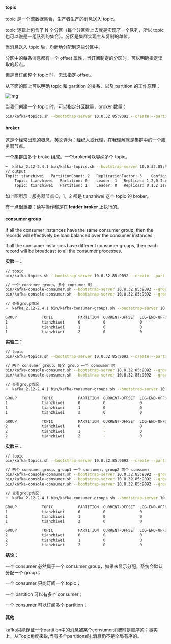 #### topic

topic 是一个流数据集合，生产者生产的消息送入 topic。

topic 逻辑上包含了 N 个分区（每个分区看上去就是实现了一个队列，所以 topic 也可以说是一组队列的集合）。分区是集群实现主从复制的单位。

当消息送入 topic 后，均衡地分配到这些分区中。

分区中的每条消息都有一个 offset 属性，当订阅制定的分区时，可以明确指定读取的起点。

但是当订阅整个 topic 时，无法指定 offset。

从下面的图上可以明确 topic 和 partition 的关系，以及 partition 的工作原理：

![img](/Users/tianzhiwei/Code/kafka/learn-kafka/images/log_anatomy.png)

当我们创建一个 topic 时，可以指定分区数量，broker 数量：

```bash
bin/kafka-topics.sh --bootstrap-server 10.0.32.85:9092 --create --partitions 2 --replication-factor 3 --topic tianzhiwei
```

#### broker

这是个经常出现的概念，英文译为：经纪人或代理，在我理解就是集群中的一个服务器节点。

一个集群由多个 broke 组成。一个broker可以容纳多个 topic。

```bash
➜  kafka_2.12-2.4.1 bin/kafka-topics.sh --bootstrap-server 10.0.32.85:9092 --describe --topic tianzhiwei
// output
Topic: tianzhiwei	PartitionCount: 2	ReplicationFactor: 3	Configs: segment.bytes=1073741824
	Topic: tianzhiwei	Partition: 0	Leader: 1	Replicas: 1,2,0	Isr: 1,2,0
	Topic: tianzhiwei	Partition: 1	Leader: 0	Replicas: 0,1,2	Isr: 0,1,2
```

如上图所示：服务器节点 0，1，2 都是 tianzhiwei 这个 topic 的 broker。

有一点很重要：读写操作都是在 **leader broker** 上执行的。

#### consumer group

If all the consumer instances have the same consumer group, then the records will effectively be load balanced over the consumer instances.

If all the consumer instances have different consumer groups, then each record will be broadcast to all the consumer processes.

**实验一：**

```bash
// topic
bin/kafka-topics.sh --bootstrap-server 10.0.32.85:9092 --create --partitions 3 --replication-factor 3 --topic tianzhiwei

// 一个 consumer group，多个 consumer 时
bin/kafka-console-consumer.sh --bootstrap-server 10.0.32.85:9092 --group 1 --topic tianzhiwei
bin/kafka-console-consumer.sh --bootstrap-server 10.0.32.85:9092 --group 1 --topic tianzhiwei

// 查看group情况
➜  kafka_2.12-2.4.1 bin/kafka-consumer-groups.sh --bootstrap-server 10.0.32.85:9092 --describe --all-groups

GROUP           TOPIC           PARTITION  CURRENT-OFFSET  LOG-END-OFFSET  LAG             CONSUMER-ID                                       HOST            CLIENT-ID
1               tianzhiwei      0          0               0               0               consumer-1-1-5c997847-8c95-468e-88ee-ebdaaf3e0696 /172.31.254.184 consumer-1-1
1               tianzhiwei      1          0               0               0               consumer-1-1-5c997847-8c95-468e-88ee-ebdaaf3e0696 /172.31.254.184 consumer-1-1
1               tianzhiwei      2          0               0               0               consumer-1-1-91a5dcdb-01bb-40b7-8cbe-df116074ed2b /172.31.254.184 consumer-1-1
```

**实验二：**

```bash
// topic
bin/kafka-topics.sh --bootstrap-server 10.0.32.85:9092 --create --partitions 3 --replication-factor 3 --topic tianzhiwei

// 两个 consumer group，每个 group 一个 consumer 时
bin/kafka-console-consumer.sh --bootstrap-server 10.0.32.85:9092 --group 1 --topic tianzhiwei
bin/kafka-console-consumer.sh --bootstrap-server 10.0.32.85:9092 --group 2 --topic tianzhiwei

// 查看group情况
➜  kafka_2.12-2.4.1 bin/kafka-consumer-groups.sh --bootstrap-server 10.0.32.85:9092 --describe --all-groups

GROUP           TOPIC           PARTITION  CURRENT-OFFSET  LOG-END-OFFSET  LAG             CONSUMER-ID                                       HOST            CLIENT-ID
1               tianzhiwei      0          0               0               0               consumer-1-1-a0c534f0-5a49-4c14-88e7-ba9010e7e9ba /172.31.254.184 consumer-1-1
1               tianzhiwei      1          0               0               0               consumer-1-1-a0c534f0-5a49-4c14-88e7-ba9010e7e9ba /172.31.254.184 consumer-1-1
1               tianzhiwei      2          0               0               0               consumer-1-1-a0c534f0-5a49-4c14-88e7-ba9010e7e9ba /172.31.254.184 consumer-1-1

GROUP           TOPIC           PARTITION  CURRENT-OFFSET  LOG-END-OFFSET  LAG             CONSUMER-ID                                       HOST            CLIENT-ID
2               tianzhiwei      0          -               0               -               consumer-2-1-9a3086a2-124f-46f8-9b95-36133eedfc62 /172.31.254.184 consumer-2-1
2               tianzhiwei      1          -               0               -               consumer-2-1-9a3086a2-124f-46f8-9b95-36133eedfc62 /172.31.254.184 consumer-2-1
2               tianzhiwei      2          -               0               -               consumer-2-1-9a3086a2-124f-46f8-9b95-36133eedfc62 /172.31.254.184 consumer-2-1
```

**实验三：**

```bash
// topic
bin/kafka-topics.sh --bootstrap-server 10.0.32.85:9092 --create --partitions 3 --replication-factor 3 --topic tianzhiwei

// 两个 consumer group，group1 一个 consumer，group2 两个 consumer
bin/kafka-console-consumer.sh --bootstrap-server 10.0.32.85:9092 --group 1 --topic tianzhiwei
bin/kafka-console-consumer.sh --bootstrap-server 10.0.32.85:9092 --group 2 --topic tianzhiwei
bin/kafka-console-consumer.sh --bootstrap-server 10.0.32.85:9092 --group 2 --topic tianzhiwei

// 查看group情况
➜  kafka_2.12-2.4.1 bin/kafka-consumer-groups.sh --bootstrap-server 10.0.32.85:9092 --describe --all-groups

GROUP           TOPIC           PARTITION  CURRENT-OFFSET  LOG-END-OFFSET  LAG             CONSUMER-ID                                       HOST            CLIENT-ID
1               tianzhiwei      0          0               0               0               consumer-1-1-a0c534f0-5a49-4c14-88e7-ba9010e7e9ba /172.31.254.184 consumer-1-1
1               tianzhiwei      1          0               0               0               consumer-1-1-a0c534f0-5a49-4c14-88e7-ba9010e7e9ba /172.31.254.184 consumer-1-1
1               tianzhiwei      2          0               0               0               consumer-1-1-a0c534f0-5a49-4c14-88e7-ba9010e7e9ba /172.31.254.184 consumer-1-1

GROUP           TOPIC           PARTITION  CURRENT-OFFSET  LOG-END-OFFSET  LAG             CONSUMER-ID                                       HOST            CLIENT-ID
2               tianzhiwei      0          0               0               0               consumer-2-1-22f246c3-06ab-4610-8c74-923668882837 /172.31.254.184 consumer-2-1
2               tianzhiwei      1          0               0               0               consumer-2-1-22f246c3-06ab-4610-8c74-923668882837 /172.31.254.184 consumer-2-1
2               tianzhiwei      2          0               0               0               consumer-2-1-9a3086a2-124f-46f8-9b95-36133eedfc62 /172.31.254.184 consumer-2-1
```

**结论：**

一个 consumer 必然属于一个 consumer group，如果未显示分配，系统会默认分配一个 group；

一个 consumer  只能订阅一个 topic；

一个 partition 可以有多个 consumer；

一个 consumer 可以订阅多个 partition；

#### 其他

kafka只能保证一个partition中的消息被某个consumer消费时是顺序的；事实上，从Topic角度来说,当有多个partitions时,消息仍不是全局有序的。

